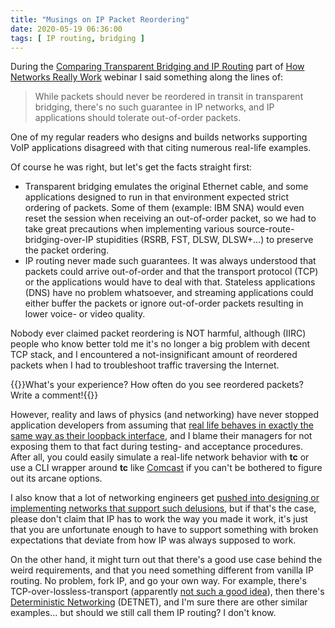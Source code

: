 ```yaml
---
title: "Musings on IP Packet Reordering"
date: 2020-05-19 06:36:00
tags: [ IP routing, bridging ]
---
```

During the [Comparing Transparent Bridging and IP Routing](https://my.ipspace.net/bin/list?id=Net101#SWITCH) part of [How Networks Really Work](https://www.ipspace.net/How_Networks_Really_Work) webinar I said something along the lines of:

> While packets should never be reordered in transit in transparent bridging, there's no such guarantee in IP networks, and IP applications should tolerate out-of-order packets.

One of my regular readers who designs and builds networks supporting VoIP applications disagreed with that citing numerous real-life examples.

Of course he was right, but let's get the facts straight first:
<!--more-->
* Transparent bridging emulates the original Ethernet cable, and some applications designed to run in that environment expected strict ordering of packets. Some of them (example: IBM SNA) would even reset the session when receiving an out-of-order packet, so we had to take great precautions when implementing various source-route-bridging-over-IP stupidities (RSRB, FST, DLSW, DLSW+...) to preserve the packet ordering.
* IP routing never made such guarantees. It was always understood that packets could arrive out-of-order and that the transport protocol (TCP) or the applications would have to deal with that. Stateless applications (DNS) have no problem whatsoever, and streaming applications could either buffer the packets or ignore out-of-order packets resulting in lower voice- or video quality.

Nobody ever claimed packet reordering is NOT harmful, although (IIRC) people who know better told me it's no longer a big problem with decent TCP stack, and I encountered a not-insignificant amount of reordered packets when I had to troubleshoot traffic traversing the Internet. 

{{<note info>}}What's your experience? How often do you see reordered packets? Write a comment!{{</note>}}

However, reality and laws of physics (and networking) have never stopped application developers from assuming that [real life behaves in exactly the same way as their loopback interface](https://my.ipspace.net/bin/list?id=Net101#FALLACIES), and I blame their managers for not exposing them to that fact during testing- and acceptance procedures. After all, you could easily simulate a real-life network behavior with **tc** or use a CLI wrapper around **tc** like [Comcast](https://github.com/tylertreat/Comcast) if you can't be bothered to figure out its arcane options.

I also know that a lot of networking engineers get [pushed into designing or implementing networks that support such delusions](/2013/04/this-is-what-makes-networking-so-complex/), but if that's the case, please don't claim that IP has to work the way you made it work, it's just that you are unfortunate enough to have to support something with broken expectations that deviate from how IP was always supposed to work.

On the other hand, it might turn out that there's a good use case behind the weird requirements, and that you need something different from vanilla IP routing. No problem, fork IP, and go your own way. For example, there's TCP-over-lossless-transport (apparently [not such a good idea](https://blogs.cisco.com/datacenter/the-napkin-dialogues-lossless-iscsi)), then there's [Deterministic Networking](https://datatracker.ietf.org/wg/detnet/about/) (DETNET), and I'm sure there are other similar examples... but should we still call them IP routing? I don't know.